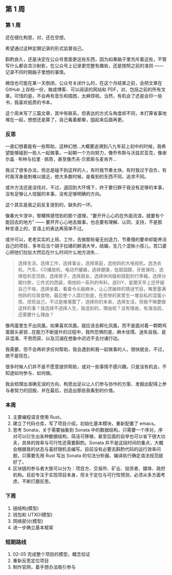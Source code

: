 ## 第 1 周


### 第 1 周

还在细化构思，对，还在空想。

希望通过这种定期记录的形式监督自己。

斟酌良久，还是决定在公众号里面更这些东西，因为如果脑子里充斥着这些，不管写什么都会含沙射影，在公众号上记录更完整有趣些，还是按照之前的准则 —— 记录不同时期脑子里想的事情。

微信也可能在某一天倒闭，公众号关闭什么的，在这个月结束之前，会把文章在 GitHub 上存档一份，做成博客、可以阅读的网站和 PDF，对，包括之前的所有文章。可惜的是，不会再有音乐和插图，太麻烦啦。当然，有机会了还是会印一些书，我喜欢纸质的书本。

这个周末写了三篇文章，其中有联系，但表达的方式与角度却不同，本打算省事地堆在一起，想想还是算了，自己看着都晕，囤起来后面再更。


### 反思

一直幻想着能有一些帮助，这种幻想…大概要追溯到八九年前上初中的时候，我希望能够碰到一些人一起做事，一起朝一个方向努力，像乔布斯与沃兹尼亚克，像谢尔盖 · 布林与拉里 · 佩奇，甚至像杰夫·贝索斯与麦肯齐…

我试了很多办法，但总是碰不到这样的人，有时我节奏太快，有时我过于自负，有时我浑身是刺难以接近，绝大多数时候，是看到的东西不同，追求不同。

或许方法还是没找对，不过，退回到大环境下，终于要归罪于我没有足够的本事，没有足够让人信服的本事，没有足够明确的方向。

这个其实是我之前反复提到的，缺失的一环。

像春光乍泄中，黎耀辉感悟到的那个道理，“要开开心心的在外面流浪，就要有个能回去的地方” —— 要开开心心地去做事，也总要有理解、认同、支持，不是那种言语上的，言语上的表达再简单不过。

或许可以，老老实实的上班、工作，去做那些毫无创造力、节奏慢的要命却能养活自己的项目，多年后当个胡子拉碴的醉酒大爷，结婚，生几个混账小孩儿，苦口婆心把他们拉扯大然后在什么时间什么地方消失…

> 选择生活，选择工作，选择事业，选择家庭，选他妈的大电视机，选洗衣机，汽车，CD播放机，电动开罐器，选择健康，低胆固醇，牙医保险，选择低利息贷款，选择房子，选择朋友，选择休闲服和搭配的行李箱，选择分期付款，三件式的西装，用他妈一系列的布料，选DIY，星期天早上还怀疑自己干啥，选择坐着，看着令头脑麻木，让心灵破碎的猜谜节目，嘴里塞满他妈的垃圾食物，最后整个人腐烂到底，在悲惨的家里生一堆自私的混蛋小孩，烦死自己，不过是难堪罢了，选择你的未来，选择生活，但我干嘛要做这样的事？我选择不选择人生，我选别的，理由呢？没有理由，有海洛因，还需要什么理由？

像鸡蛋里生不出凤凰，如果喜欢凤凰，就应该去孵化凤凰，而不是面对着一颗颗鸡蛋眉头紧锁…在能力不断提升的过程中，我所恐惧的是，麻木怯懦、迷失自我、是非混淆、不劳而获、以及沉溺在想象中迟迟不去付诸行动。

我需要，但不会再祈求任何帮助，我会遇到和我一起做事的人，很快就会，不过，绝不是现在。

很多时候人们并不是不愿意提供帮助，或对一些事情不感兴趣，只是没有机会，不知道如何参与、如何做。

我会梳理出准确无误的方向、构思出足以让人们参与协作的方案、发掘出配得上参与者努力的回报，并在最后，创造出那些我看到的价值。


### 本周

1. 主要编程语言使用 Rust。
2. 建立了代码仓库，写了项目介绍，初始化基本模块，重新配置了 emacs。
3. 思考 Sonata，关于需要抽象到 Sonata 中的数据结构，只需要一个序对，序对可以衍生出各种数据结构，简洁可移植，甚至后面的自举也可以省下很大功夫，具体的效率与可行性还需要斟酌。Sonata 并不是这段时间的重点，大概会根据我的状态与喜好随机去编写。目前没有必要去斟酌代码的运行效率问题，只需要先用 Rust 写出 Sonata 的句法分析器、编译执行确定语法规范就好了。
4. 区块链的参与者大致可以分为：项目方、交易所、矿业、投资者、媒体、政府机构。目前专注于实现项目本身，但关于定位与可行性预测，必须从多方面考虑，不断打磨反思。


### 下周

1. 链结构(模型)
2. 钱包和 UTXO(模型)
3. 网络部分(模型)
4. 进一步确立基本框架


### 短期路线

1. 02-05 完成整个项目的模型，概念验证
2. 重新反思定位项目
3. 制作官网，着手想办法吸引参与
